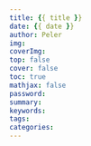```yaml
---
title: {{ title }}
date: {{ date }}
author: Peler
img: 
coverImg: 
top: false
cover: false
toc: true
mathjax: false
password:
summary:
keywords:
tags:
categories:
---
```

